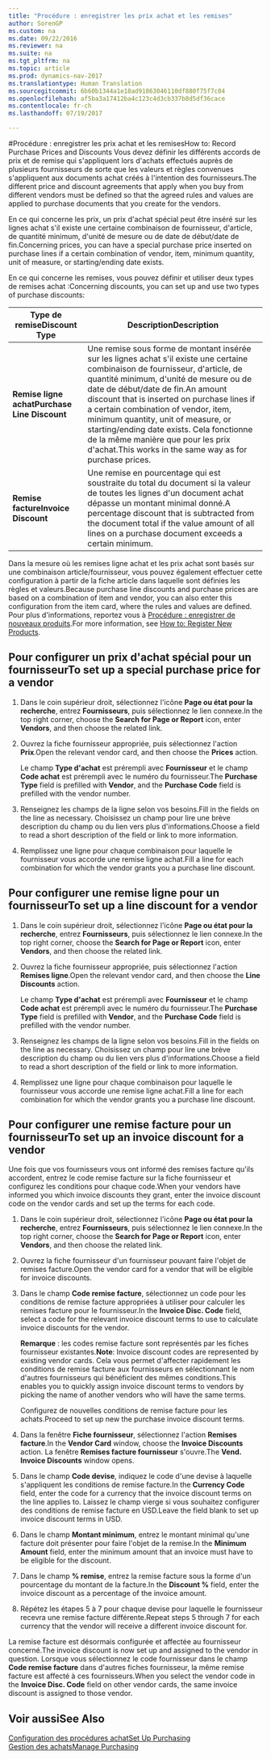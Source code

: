```yaml
---
title: "Procédure : enregistrer les prix achat et les remises"
author: SorenGP
ms.custom: na
ms.date: 09/22/2016
ms.reviewer: na
ms.suite: na
ms.tgt_pltfrm: na
ms.topic: article
ms.prod: dynamics-nav-2017
ms.translationtype: Human Translation
ms.sourcegitcommit: 6b60b1344a1e18ad91863046110df880f75f7c04
ms.openlocfilehash: af5ba3a17412ba4c123c4d3cb337b8d5df36cace
ms.contentlocale: fr-ch
ms.lasthandoff: 07/19/2017

---
```


#<a name="how-to-record-purchase-prices-and-discounts"></a><span data-ttu-id="c9cb9-102">Procédure : enregistrer les prix achat et les remises</span><span class="sxs-lookup"><span data-stu-id="c9cb9-102">How to: Record Purchase Prices and Discounts</span></span>
<span data-ttu-id="c9cb9-103">Vous devez définir les différents accords de prix et de remise qui s'appliquent lors d'achats effectués auprès de plusieurs fournisseurs de sorte que les valeurs et règles convenues s'appliquent aux documents achat créés à l'intention des fournisseurs.</span><span class="sxs-lookup"><span data-stu-id="c9cb9-103">The different price and discount agreements that apply when you buy from different vendors must be defined so that the agreed rules and values are applied to purchase documents that you create for the vendors.</span></span>

<span data-ttu-id="c9cb9-104">En ce qui concerne les prix, un prix d'achat spécial peut être inséré sur les lignes achat s'il existe une certaine combinaison de fournisseur, d'article, de quantité minimum, d'unité de mesure ou de date de début/date de fin.</span><span class="sxs-lookup"><span data-stu-id="c9cb9-104">Concerning prices, you can have a special purchase price inserted on purchase lines if a certain combination of vendor, item, minimum quantity, unit of measure, or starting/ending date exists.</span></span>

<span data-ttu-id="c9cb9-105">En ce qui concerne les remises, vous pouvez définir et utiliser deux types de remises achat :</span><span class="sxs-lookup"><span data-stu-id="c9cb9-105">Concerning discounts, you can set up and use two types of purchase discounts:</span></span>

|<span data-ttu-id="c9cb9-106">Type de remise</span><span class="sxs-lookup"><span data-stu-id="c9cb9-106">Discount Type</span></span> |<span data-ttu-id="c9cb9-107">Description</span><span class="sxs-lookup"><span data-stu-id="c9cb9-107">Description</span></span> |
|--------------|------------|
|<span data-ttu-id="c9cb9-108">**Remise ligne achat**</span><span class="sxs-lookup"><span data-stu-id="c9cb9-108">**Purchase Line Discount**</span></span>|<span data-ttu-id="c9cb9-109">Une remise sous forme de montant insérée sur les lignes achat s'il existe une certaine combinaison de fournisseur, d'article, de quantité minimum, d'unité de mesure ou de date de début/date de fin.</span><span class="sxs-lookup"><span data-stu-id="c9cb9-109">An amount discount that is inserted on purchase lines if a certain combination of vendor, item, minimum quantity, unit of measure, or starting/ending date exists.</span></span> <span data-ttu-id="c9cb9-110">Cela fonctionne de la même manière que pour les prix d'achat.</span><span class="sxs-lookup"><span data-stu-id="c9cb9-110">This works in the same way as for purchase prices.</span></span>|
|<span data-ttu-id="c9cb9-111">**Remise facture**</span><span class="sxs-lookup"><span data-stu-id="c9cb9-111">**Invoice Discount**</span></span>|<span data-ttu-id="c9cb9-112">Une remise en pourcentage qui est soustraite du total du document si la valeur de toutes les lignes d'un document achat dépasse un montant minimal donné.</span><span class="sxs-lookup"><span data-stu-id="c9cb9-112">A percentage discount that is subtracted from the document total if the value amount of all lines on a purchase document exceeds a certain minimum.</span></span>|

<span data-ttu-id="c9cb9-113">Dans la mesure où les remises ligne achat et les prix achat sont basés sur une combinaison article/fournisseur, vous pouvez également effectuer cette configuration à partir de la fiche article dans laquelle sont définies les règles et valeurs.</span><span class="sxs-lookup"><span data-stu-id="c9cb9-113">Because purchase line discounts and purchase prices are based on a combination of item and vendor, you can also enter this configuration from the item card, where the rules and values are defined.</span></span> <span data-ttu-id="c9cb9-114">Pour plus d'informations, reportez vous à [Procédure : enregistrer de nouveaux produits](inventory-how-register-new-products.md).</span><span class="sxs-lookup"><span data-stu-id="c9cb9-114">For more information, see [How to: Register New Products](inventory-how-register-new-products.md).</span></span>

## <a name="to-set-up-a-special-purchase-price-for-a-vendor"></a><span data-ttu-id="c9cb9-115">Pour configurer un prix d'achat spécial pour un fournisseur</span><span class="sxs-lookup"><span data-stu-id="c9cb9-115">To set up a special purchase price for a vendor</span></span>
1. <span data-ttu-id="c9cb9-116">Dans le coin supérieur droit, sélectionnez l'icône **Page ou état pour la recherche**, entrez **Fournisseurs**, puis sélectionnez le lien connexe.</span><span class="sxs-lookup"><span data-stu-id="c9cb9-116">In the top right corner, choose the **Search for Page or Report** icon, enter **Vendors**, and then choose the related link.</span></span>
2. <span data-ttu-id="c9cb9-117">Ouvrez la fiche fournisseur appropriée, puis sélectionnez l'action **Prix**.</span><span class="sxs-lookup"><span data-stu-id="c9cb9-117">Open the relevant vendor card, and then choose the **Prices** action.</span></span>

    <span data-ttu-id="c9cb9-118">Le champ **Type d'achat** est prérempli avec **Fournisseur** et le champ **Code achat** est prérempli avec le numéro du fournisseur.</span><span class="sxs-lookup"><span data-stu-id="c9cb9-118">The **Purchase Type** field is prefilled with **Vendor**, and the **Purchase Code** field is prefilled with the vendor number.</span></span>
3. <span data-ttu-id="c9cb9-119">Renseignez les champs de la ligne selon vos besoins.</span><span class="sxs-lookup"><span data-stu-id="c9cb9-119">Fill in the fields on the line as necessary.</span></span> <span data-ttu-id="c9cb9-120">Choisissez un champ pour lire une brève description du champ ou du lien vers plus d'informations.</span><span class="sxs-lookup"><span data-stu-id="c9cb9-120">Choose a field to read a short description of the field or link to more information.</span></span>
4. <span data-ttu-id="c9cb9-121">Remplissez une ligne pour chaque combinaison pour laquelle le fournisseur vous accorde une remise ligne achat.</span><span class="sxs-lookup"><span data-stu-id="c9cb9-121">Fill a line for each combination for which the vendor grants you a purchase line discount.</span></span>

## <a name="to-set-up-a-line-discount-for-a-vendor"></a><span data-ttu-id="c9cb9-122">Pour configurer une remise ligne pour un fournisseur</span><span class="sxs-lookup"><span data-stu-id="c9cb9-122">To set up a line discount for a vendor</span></span>
1. <span data-ttu-id="c9cb9-123">Dans le coin supérieur droit, sélectionnez l'icône **Page ou état pour la recherche**, entrez **Fournisseurs**, puis sélectionnez le lien connexe.</span><span class="sxs-lookup"><span data-stu-id="c9cb9-123">In the top right corner, choose the **Search for Page or Report** icon, enter **Vendors**, and then choose the related link.</span></span>
2. <span data-ttu-id="c9cb9-124">Ouvrez la fiche fournisseur appropriée, puis sélectionnez l'action **Remises ligne**.</span><span class="sxs-lookup"><span data-stu-id="c9cb9-124">Open the relevant vendor card, and then choose the **Line Discounts** action.</span></span>

    <span data-ttu-id="c9cb9-125">Le champ **Type d'achat** est prérempli avec **Fournisseur** et le champ **Code achat** est prérempli avec le numéro du fournisseur.</span><span class="sxs-lookup"><span data-stu-id="c9cb9-125">The **Purchase Type** field is prefilled with **Vendor**, and the **Purchase Code** field is prefilled with the vendor number.</span></span>
3. <span data-ttu-id="c9cb9-126">Renseignez les champs de la ligne selon vos besoins.</span><span class="sxs-lookup"><span data-stu-id="c9cb9-126">Fill in the fields on the line as necessary.</span></span> <span data-ttu-id="c9cb9-127">Choisissez un champ pour lire une brève description du champ ou du lien vers plus d'informations.</span><span class="sxs-lookup"><span data-stu-id="c9cb9-127">Choose a field to read a short description of the field or link to more information.</span></span>
4. <span data-ttu-id="c9cb9-128">Remplissez une ligne pour chaque combinaison pour laquelle le fournisseur vous accorde une remise ligne achat.</span><span class="sxs-lookup"><span data-stu-id="c9cb9-128">Fill a line for each combination for which the vendor grants you a purchase line discount.</span></span>

## <a name="to-set-up-an-invoice-discount-for-a-vendor"></a><span data-ttu-id="c9cb9-129">Pour configurer une remise facture pour un fournisseur</span><span class="sxs-lookup"><span data-stu-id="c9cb9-129">To set up an invoice discount for a vendor</span></span>
<span data-ttu-id="c9cb9-130">Une fois que vos fournisseurs vous ont informé des remises facture qu'ils accordent, entrez le code remise facture sur la fiche fournisseur et configurez les conditions pour chaque code.</span><span class="sxs-lookup"><span data-stu-id="c9cb9-130">When your vendors have informed you which invoice discounts they grant, enter the invoice discount code on the vendor cards and set up the terms for each code.</span></span>

1. <span data-ttu-id="c9cb9-131">Dans le coin supérieur droit, sélectionnez l'icône **Page ou état pour la recherche**, entrez **Fournisseurs**, puis sélectionnez le lien connexe.</span><span class="sxs-lookup"><span data-stu-id="c9cb9-131">In the top right corner, choose the **Search for Page or Report** icon, enter **Vendors**, and then choose the related link.</span></span>
2. <span data-ttu-id="c9cb9-132">Ouvrez la fiche fournisseur d'un fournisseur pouvant faire l'objet de remises facture.</span><span class="sxs-lookup"><span data-stu-id="c9cb9-132">Open the vendor card for a vendor that will be eligible for invoice discounts.</span></span>
3. <span data-ttu-id="c9cb9-133">Dans le champ **Code remise facture**, sélectionnez un code pour les conditions de remise facture appropriées à utiliser pour calculer les remises facture pour le fournisseur.</span><span class="sxs-lookup"><span data-stu-id="c9cb9-133">In the **Invoice Disc. Code** field, select a code for the relevant invoice discount terms to use to calculate invoice discounts for the vendor.</span></span>

    <span data-ttu-id="c9cb9-134">**Remarque** : les codes remise facture sont représentés par les fiches fournisseur existantes.</span><span class="sxs-lookup"><span data-stu-id="c9cb9-134">**Note**: Invoice discount codes are represented by existing vendor cards.</span></span> <span data-ttu-id="c9cb9-135">Cela vous permet d'affecter rapidement les conditions de remise facture aux fournisseurs en sélectionnant le nom d'autres fournisseurs qui bénéficient des mêmes conditions.</span><span class="sxs-lookup"><span data-stu-id="c9cb9-135">This enables you to quickly assign invoice discount terms to vendors by picking the name of another vendors who will have the same terms.</span></span>

    <span data-ttu-id="c9cb9-136">Configurez de nouvelles conditions de remise facture pour les achats.</span><span class="sxs-lookup"><span data-stu-id="c9cb9-136">Proceed to set up new the purchase invoice discount terms.</span></span>
4. <span data-ttu-id="c9cb9-137">Dans la fenêtre **Fiche fournisseur**, sélectionnez l'action **Remises facture**.</span><span class="sxs-lookup"><span data-stu-id="c9cb9-137">In the **Vendor Card** window, choose the **Invoice Discounts** action.</span></span> <span data-ttu-id="c9cb9-138">La fenêtre **Remises facture fournisseur** s'ouvre.</span><span class="sxs-lookup"><span data-stu-id="c9cb9-138">The **Vend. Invoice Discounts** window opens.</span></span>
5. <span data-ttu-id="c9cb9-139">Dans le champ **Code devise**, indiquez le code d'une devise à laquelle s'appliquent les conditions de remise facture.</span><span class="sxs-lookup"><span data-stu-id="c9cb9-139">In the **Currency Code** field, enter the code for a currency that the invoice discount terms on the line applies to.</span></span> <span data-ttu-id="c9cb9-140">Laissez le champ vierge si vous souhaitez configurer des conditions de remise facture en USD.</span><span class="sxs-lookup"><span data-stu-id="c9cb9-140">Leave the field blank to set up invoice discount terms in USD.</span></span>
6. <span data-ttu-id="c9cb9-141">Dans le champ **Montant minimum**, entrez le montant minimal qu'une facture doit présenter pour faire l'objet de la remise.</span><span class="sxs-lookup"><span data-stu-id="c9cb9-141">In the **Minimum Amount** field, enter the minimum amount that an invoice must have to be eligible for the discount.</span></span>
7. <span data-ttu-id="c9cb9-142">Dans le champ **% remise**, entrez la remise facture sous la forme d'un pourcentage du montant de la facture.</span><span class="sxs-lookup"><span data-stu-id="c9cb9-142">In the **Discount %** field, enter the invoice discount as a percentage of the invoice amount.</span></span>
8. <span data-ttu-id="c9cb9-143">Répétez les étapes 5 à 7 pour chaque devise pour laquelle le fournisseur recevra une remise facture différente.</span><span class="sxs-lookup"><span data-stu-id="c9cb9-143">Repeat steps 5 through 7 for each currency that the vendor will receive a different invoice discount for.</span></span>

<span data-ttu-id="c9cb9-144">La remise facture est désormais configurée et affectée au fournisseur concerné.</span><span class="sxs-lookup"><span data-stu-id="c9cb9-144">The invoice discount is now set up and assigned to the vendor in question.</span></span> <span data-ttu-id="c9cb9-145">Lorsque vous sélectionnez le code fournisseur dans le champ **Code remise facture** dans d'autres fiches fournisseur, la même remise facture est affecté à ces fournisseurs.</span><span class="sxs-lookup"><span data-stu-id="c9cb9-145">When you select the vendor code in the **Invoice Disc. Code** field on other vendor cards, the same invoice discount is assigned to those vendor.</span></span>

## <a name="see-also"></a><span data-ttu-id="c9cb9-146">Voir aussi</span><span class="sxs-lookup"><span data-stu-id="c9cb9-146">See Also</span></span>  
[<span data-ttu-id="c9cb9-147">Configuration des procédures achat</span><span class="sxs-lookup"><span data-stu-id="c9cb9-147">Set Up Purchasing</span></span>](purchasing-setup-purchasing.md)  
[<span data-ttu-id="c9cb9-148">Gestion des achats</span><span class="sxs-lookup"><span data-stu-id="c9cb9-148">Manage Purchasing</span></span>](purchasing-manage-purchasing.md)


